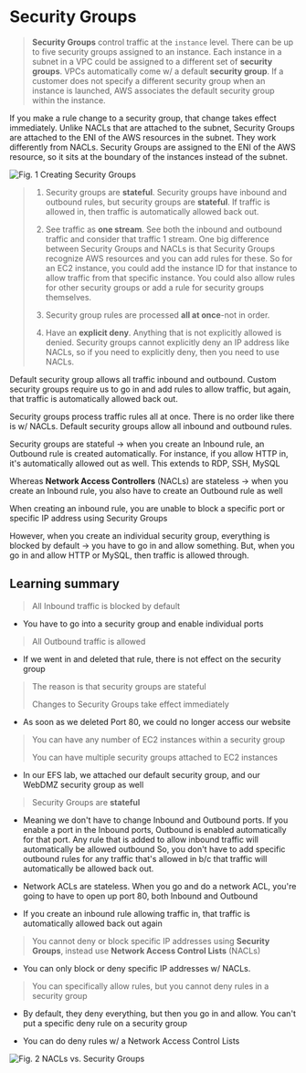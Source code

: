 # Security Groups

> **Security Groups** control traffic at the `instance` level. There can be up to five security groups assigned to an instance. Each instance in a subnet in a VPC could be assigned to a different set of **security groups**. VPCs automatically come w/ a default **security group**. If a customer does not specify a different security group when an instance is launched, AWS associates the default security group within the instance.

If you make a rule change to a security group, that change takes effect immediately. Unlike NACLs that are attached to the subnet, Security Groups are attached to the ENI of the AWS resources in the subnet. They work differently from NACLs. Security Groups are assigned to the ENI of the AWS resource, so it sits at the boundary of the instances instead of the subnet.

![Fig. 1 Creating Security Groups](../../../../img/SAA-CO2/virtual-private-cloud/security-groups/diagram-i.png)

> 1. Security groups are **stateful**. Security groups have inbound and outbound rules, but security groups are **stateful**. If traffic is allowed in, then traffic is automatically allowed back out.
>
> 2. See traffic as **one stream**. See both the inbound and outbound traffic and consider that traffic 1 stream. One big difference between Security Groups and NACLs is that Security Groups recognize AWS resources and you can add rules for these. So for an EC2 instance, you could add the instance ID for that instance to allow traffic from that specific instance. You could also allow rules for other security groups or add a rule for security groups themselves.
>
> 3. Security group rules are processed **all at once**-not in order.
>
> 4. Have an **explicit deny**. Anything that is not explicitly allowed is denied. Security groups cannot explicitly deny an IP address like NACLs, so if you need to explicitly deny, then you need to use NACLs.

Default security group allows all traffic inbound and outbound. Custom security groups require us to go in and add rules to allow traffic, but again, that traffic is automatically allowed back out.

Security groups process traffic rules all at once. There is no order like there is w/ NACLs. Default security groups allow all inbound and outbound rules.

Security groups are stateful → when you create an Inbound rule, an Outbound rule is created automatically. For instance, if you allow HTTP in, it's automatically allowed out as well. This extends to RDP, SSH, MySQL

Whereas **Network Access Controllers** (NACLs) are stateless → when you create an Inbound rule, you also have to create an Outbound rule as well

When creating an inbound rule, you are unable to block a specific port or specific IP address using Security Groups

However, when you create an individual security group, everything is blocked by default → you have to go in and allow something. But, when you go in and allow HTTP or MySQL, then traffic is allowed through.

## Learning summary

> All Inbound traffic is blocked by default

* You have to go into a security group and enable individual ports

> All Outbound traffic is allowed

* If we went in and deleted that rule, there is not effect on the security group

> The reason is that security groups are stateful
>
> Changes to Security Groups take effect immediately

* As soon as we deleted Port 80, we could no longer access our website

> You can have any number of EC2 instances within a security group
>
> You can have multiple security groups attached to EC2 instances

* In our EFS lab, we attached our default security group, and our WebDMZ security group as well

> Security Groups are **stateful**

* Meaning we don't have to change Inbound and Outbound ports. If you enable a port in the Inbound ports, Outbound is enabled automatically for that port. Any rule that is added to allow inbound traffic will automatically be allowed outbound So, you don't have to add specific outbound rules for any traffic that's allowed in b/c that traffic will automatically be allowed back out.

* Network ACLs are stateless. When you go and do a network ACL, you're going to have to open up port 80, both Inbound and Outbound

* If you create an inbound rule allowing traffic in, that traffic is automatically allowed back out again

> You cannot deny or block specific IP addresses using **Security Groups**, instead use **Network Access Control Lists** (NACLs)

* You can only block or deny specific IP addresses w/ NACLs.

> You can specifically allow rules, but you cannot deny rules in a security group

* By default, they deny everything, but then you go in and allow. You can't put a specific deny rule on a security group

* You can do deny rules w/ a Network Access Control Lists

![Fig. 2 NACLs vs. Security Groups](../../../../img/SAA-CO2/virtual-private-cloud/security-groups/diagram-ii.png)
